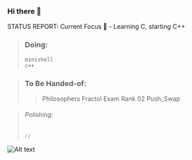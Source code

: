 
### Hi there 👋

STATUS REPORT:
Current Focus 🌱 - Learning C, starting C++ 
<!--
**MTINMAN13/MTINMAN13** is a ✨ _special_ ✨ repository because its `README.md` (this file) appears on your GitHub profile.

Here are some ideas to get you started:

- 🔭 I’m currently working on ...
- 🌱 I’m currently learning ...
- 👯 I’m looking to collaborate on ...
- 🤔 I’m looking for help with ...
- 💬 Ask me about ...
- 📫 How to reach me: ...
- 😄 Pronouns: ...
///
- ⚡ Fun fact: ... i am complete degenerate, with some crazy aspirations and secret past
-->
> ### Doing:
>
> ```
> minishell
> c++
> 
> ```

> ### To Be Handed-of:
> > Philosophers
> > Fractol
> > Exam Rank 02
> > Push_Swap

> ###### Polishing:
>```c
> // 
>```
<!--
## Projects Status 🚀

| **Done**                                       | **Todo**           |
| ---------------------------------------------- | ------------------ |
| Libft 125☑️                                    | Exam Rank 02       |
| Print 102☑️                                    | Minishell          |
| Get Next Line 112☑️                            | Exam Rank 03       |
| Born2BeRoot - Virtual Machine 101) 125☑️       | CPP-00 -> CPP-04   |
|                                                | Exam Rank 04       |
|                                                | miniRT             |
|                                                | NetPractice        |
|                                                | Exam Rank 05       |
|                                                | Webserv            |
|                                                | CPP-05 -> CPP-09   |
|                                                | Inception          |
|                                                | ft_transcendence   |
|                                                | Exam Rank 06       |
-->

<img title="a title" alt="Alt text" src="https://i.imgur.com/hbSyt0j.png">
